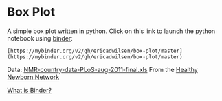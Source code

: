 # Box Plot
A simple box plot written in python.  Click on this link to launch the python notebook using [binder](https://mybinder.org/): 

`[https://mybinder.org/v2/gh/ericadwilsen/box-plot/master](https://mybinder.org/v2/gh/ericadwilsen/box-plot/master)`

Data: [NMR-country-data-PLoS-aug-2011-final.xls](https://www.healthynewbornnetwork.org/resource/neonatal-mortality-rate-country-data-excel-spreadsheet/)  From the [Healthy Newborn Network](https://www.healthynewbornnetwork.org/)

[What is Binder?](https://mybinder.readthedocs.io/en/latest/)
